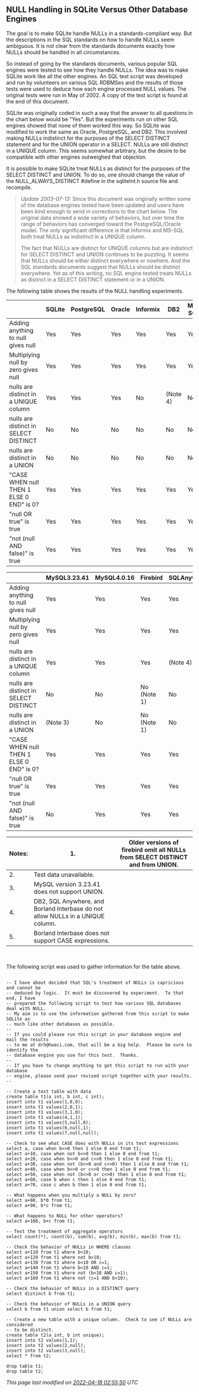 ## NULL Handling in SQLite Versus Other Database Engines



The goal is
to make SQLite handle NULLs in a standards\-compliant way.
But the descriptions in the SQL standards on how to handle
NULLs seem ambiguous. 
It is not clear from the standards documents exactly how NULLs should
be handled in all circumstances.




So instead of going by the standards documents, various popular
SQL engines were tested to see how they handle NULLs. The idea
was to make SQLite work like all the other engines.
An SQL test script was developed and run by volunteers on various
SQL RDBMSes and the results of those tests were used to deduce
how each engine processed NULL values.
The original tests were run in May of 2002\.
A copy of the test script is found at the end of this document.




SQLite was originally coded in such a way that the answer to
all questions in the chart below would be "Yes". But the
experiments run on other SQL engines showed that none of them
worked this way. So SQLite was modified to work the same as
Oracle, PostgreSQL, and DB2\. This involved making NULLs
indistinct for the purposes of the SELECT DISTINCT statement and
for the UNION operator in a SELECT. NULLs are still distinct
in a UNIQUE column. This seems somewhat arbitrary, but the desire
to be compatible with other engines outweighed that objection.




It is possible to make SQLite treat NULLs as distinct for the
purposes of the SELECT DISTINCT and UNION. To do so, one should
change the value of the NULL\_ALWAYS\_DISTINCT \#define in the
sqliteInt.h source file and recompile.




> *Update 2003\-07\-13:*
> Since this document was originally written some of the database engines
> tested have been updated and users have been kind enough to send in
> corrections to the chart below. The original data showed a wide variety
> of behaviors, but over time the range of behaviors has converged toward
> the PostgreSQL/Oracle model. The only significant difference 
> is that Informix and MS\-SQL both treat NULLs as
> indistinct in a UNIQUE column.
> 
> 
> 
> 
> The fact that NULLs are distinct for UNIQUE columns but are indistinct for
> SELECT DISTINCT and UNION continues to be puzzling. It seems that NULLs
> should be either distinct everywhere or nowhere. And the SQL standards
> documents suggest that NULLs should be distinct everywhere. Yet as of
> this writing, no SQL engine tested treats NULLs as distinct in a SELECT
> DISTINCT statement or in a UNION.



The following table shows the results of the NULL handling experiments.





|  | SQLite | PostgreSQL | Oracle | Informix | DB2 | MS\-SQL | OCELOT |
| --- | --- | --- | --- | --- | --- | --- | --- |
| Adding anything to null gives null | Yes | Yes | Yes | Yes | Yes | Yes | Yes |
| Multiplying null by zero gives null | Yes | Yes | Yes | Yes | Yes | Yes | Yes |
| nulls are distinct in a UNIQUE column | Yes | Yes | Yes | No | (Note 4\) | No | Yes |
| nulls are distinct in SELECT DISTINCT | No | No | No | No | No | No | No |
| nulls are distinct in a UNION | No | No | No | No | No | No | No |
| "CASE WHEN null THEN 1 ELSE 0 END" is 0? | Yes | Yes | Yes | Yes | Yes | Yes | Yes |
| "null OR true" is true | Yes | Yes | Yes | Yes | Yes | Yes | Yes |
| "not (null AND false)" is true | Yes | Yes | Yes | Yes | Yes | Yes | Yes |




|  | MySQL3\.23\.41 | MySQL4\.0\.16 | Firebird | SQLAnywhere | BorlandInterbase |
| --- | --- | --- | --- | --- | --- |
| Adding anything to null gives null | Yes | Yes | Yes | Yes | Yes |
| Multiplying null by zero gives null | Yes | Yes | Yes | Yes | Yes |
| nulls are distinct in a UNIQUE column | Yes | Yes | Yes | (Note 4\) | (Note 4\) |
| nulls are distinct in SELECT DISTINCT | No | No | No (Note 1\) | No | No |
| nulls are distinct in a UNION | (Note 3\) | No | No (Note 1\) | No | No |
| "CASE WHEN null THEN 1 ELSE 0 END" is 0? | Yes | Yes | Yes | Yes | (Note 5\) |
| "null OR true" is true | Yes | Yes | Yes | Yes | Yes |
| "not (null AND false)" is true | No | Yes | Yes | Yes | Yes |




| Notes: | 1\. | Older versions of firebird omit all NULLs from SELECT DISTINCT and from UNION. |
| --- | --- | --- |
| 2\. | Test data unavailable. |
| 3\. | MySQL version 3\.23\.41 does not support UNION. |
| 4\. | DB2, SQL Anywhere, and Borland Interbase  do not allow NULLs in a UNIQUE column. |
| 5\. | Borland Interbase does not support CASE expressions. |


  

 



The following script was used to gather information for the table
above.




```

-- I have about decided that SQL's treatment of NULLs is capricious and cannot be
-- deduced by logic.  It must be discovered by experiment.  To that end, I have 
-- prepared the following script to test how various SQL databases deal with NULL.
-- My aim is to use the information gathered from this script to make SQLite as
-- much like other databases as possible.
--
-- If you could please run this script in your database engine and mail the results
-- to me at drh@hwaci.com, that will be a big help.  Please be sure to identify the
-- database engine you use for this test.  Thanks.
--
-- If you have to change anything to get this script to run with your database
-- engine, please send your revised script together with your results.
--

-- Create a test table with data
create table t1(a int, b int, c int);
insert into t1 values(1,0,0);
insert into t1 values(2,0,1);
insert into t1 values(3,1,0);
insert into t1 values(4,1,1);
insert into t1 values(5,null,0);
insert into t1 values(6,null,1);
insert into t1 values(7,null,null);

-- Check to see what CASE does with NULLs in its test expressions
select a, case when b<>0 then 1 else 0 end from t1;
select a+10, case when not b<>0 then 1 else 0 end from t1;
select a+20, case when b<>0 and c<>0 then 1 else 0 end from t1;
select a+30, case when not (b<>0 and c<>0) then 1 else 0 end from t1;
select a+40, case when b<>0 or c<>0 then 1 else 0 end from t1;
select a+50, case when not (b<>0 or c<>0) then 1 else 0 end from t1;
select a+60, case b when c then 1 else 0 end from t1;
select a+70, case c when b then 1 else 0 end from t1;

-- What happens when you multiply a NULL by zero?
select a+80, b*0 from t1;
select a+90, b*c from t1;

-- What happens to NULL for other operators?
select a+100, b+c from t1;

-- Test the treatment of aggregate operators
select count(*), count(b), sum(b), avg(b), min(b), max(b) from t1;

-- Check the behavior of NULLs in WHERE clauses
select a+110 from t1 where b<10;
select a+120 from t1 where not b>10;
select a+130 from t1 where b<10 OR c=1;
select a+140 from t1 where b<10 AND c=1;
select a+150 from t1 where not (b<10 AND c=1);
select a+160 from t1 where not (c=1 AND b<10);

-- Check the behavior of NULLs in a DISTINCT query
select distinct b from t1;

-- Check the behavior of NULLs in a UNION query
select b from t1 union select b from t1;

-- Create a new table with a unique column.  Check to see if NULLs are considered
-- to be distinct.
create table t2(a int, b int unique);
insert into t2 values(1,1);
insert into t2 values(2,null);
insert into t2 values(3,null);
select * from t2;

drop table t1;
drop table t2;

```

*This page last modified on [2022\-04\-18 02:55:50](https://sqlite.org/docsrc/honeypot) UTC* 


